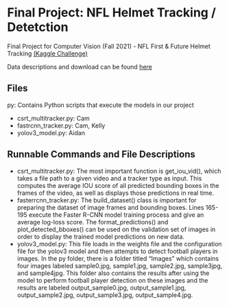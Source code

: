 # Final Project: NFL Helmet Tracking / Detetction
Final Project for Computer Vision (Fall 2021) - NFL First &amp; Future Helmet Tracking [(Kaggle Challenge)](https://www.kaggle.com/c/nfl-impact-detection/overview) 

Data descriptions and download can be found [here](https://www.kaggle.com/c/nfl-impact-detection/data)

## Files
py: Contains Python scripts that execute the models in our project
- csrt_multitracker.py: Cam
- fastrcnn_tracker.py: Cam, Kelly
- yolov3_model.py: Aidan

## Runnable Commands and File Descriptions
- csrt_multitracker.py: The most important function is get_iou_vid(), which takes a file path to a given video and a tracker type as input. This computes the average IOU score of all predicted bounding boxes in the frames of the video, as well as displays those predictions in real time.
- fasterrcnn_tracker.py: The build_dataset() class is important for preparing the dataset of image frames and bounding boxes. Lines 165-195 execute the Faster R-CNN model training process and give an average log-loss score. The format_predictions() and plot_detected_bboxes() can be used on the validation set of images in order to display the trained model predictions on new data. 
- yolov3_model.py: This file loads in the weights file and the configuration file for the yolov3 model and then attempts to detect football players in images. In the py folder, there is a folder titled “Images” which contains four images labeled sample0.jpg, sample1.jpg, sample2.jpg, sample3jpg, and sample4jpg. This folder also contains the results after using the model to perform football player detection on these images and the results are labeled output_sample0.jpg, output_sample1.jpg, output_sample2.jpg, output_sample3.jpg, output_sample4.jpg.
